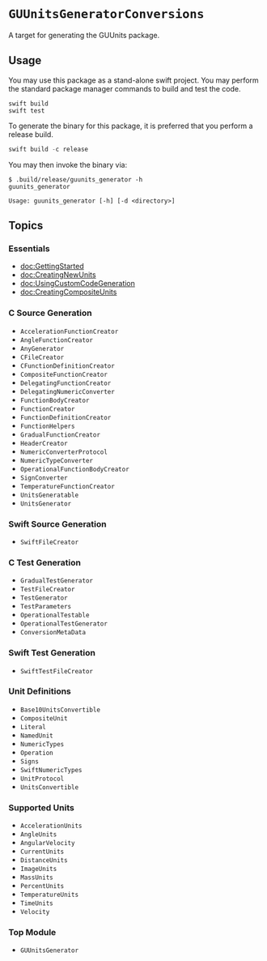 # ``GUUnitsGeneratorConversions``

A target for generating the GUUnits package.

## Usage

You may use this package as a stand-alone swift project. You may perform the standard package manager commands to build
and test the code.

```shell
swift build
swift test
```

To generate the binary for this package, it is preferred that you perform a release build.

```swift
swift build -c release
```

You may then invoke the binary via:

```
$ .build/release/guunits_generator -h
guunits_generator

Usage: guunits_generator [-h] [-d <directory>]
```

## Topics

### Essentials

- <doc:GettingStarted>
- <doc:CreatingNewUnits>
- <doc:UsingCustomCodeGeneration>
- <doc:CreatingCompositeUnits>

### C Source Generation
- ``AccelerationFunctionCreator``
- ``AngleFunctionCreator``
- ``AnyGenerator``
- ``CFileCreator``
- ``CFunctionDefinitionCreator``
- ``CompositeFunctionCreator``
- ``DelegatingFunctionCreator``
- ``DelegatingNumericConverter``
- ``FunctionBodyCreator``
- ``FunctionCreator``
- ``FunctionDefinitionCreator``
- ``FunctionHelpers``
- ``GradualFunctionCreator``
- ``HeaderCreator``
- ``NumericConverterProtocol``
- ``NumericTypeConverter``
- ``OperationalFunctionBodyCreator``
- ``SignConverter``
- ``TemperatureFunctionCreator``
- ``UnitsGeneratable``
- ``UnitsGenerator``

### Swift Source Generation
- ``SwiftFileCreator``

### C Test Generation
- ``GradualTestGenerator``
- ``TestFileCreator``
- ``TestGenerator``
- ``TestParameters``
- ``OperationalTestable``
- ``OperationalTestGenerator``
- ``ConversionMetaData``

### Swift Test Generation
- ``SwiftTestFileCreator``

### Unit Definitions
- ``Base10UnitsConvertible``
- ``CompositeUnit``
- ``Literal``
- ``NamedUnit``
- ``NumericTypes``
- ``Operation``
- ``Signs``
- ``SwiftNumericTypes``
- ``UnitProtocol``
- ``UnitsConvertible``

### Supported Units
- ``AccelerationUnits``
- ``AngleUnits``
- ``AngularVelocity``
- ``CurrentUnits``
- ``DistanceUnits``
- ``ImageUnits``
- ``MassUnits``
- ``PercentUnits``
- ``TemperatureUnits``
- ``TimeUnits``
- ``Velocity``

### Top Module
- ``GUUnitsGenerator``
